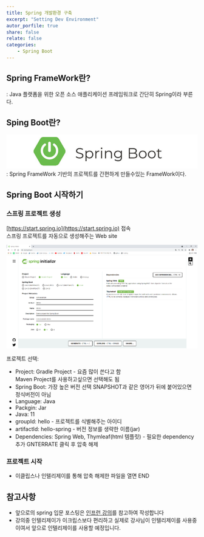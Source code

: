 ```yaml
---
title: Spring 개발환경 구축
excerpt: "Setting Dev Environment"
autor_porfile: true
share: false
relate: false
categories:
    - Spring Boot
---
```

## Spring FrameWork란?
: Java 플랫폼을 위한 오픈 소스 애플리케이션 프레임워크로 간단히 Spring이라 부른다.


## Sping Boot란?
<div><img src = "../../assets/images/springLogo.png"/></div>
: Spring FrameWork 기반의 프로젝트를 간편하게 만들수있는 FrameWork이다.

## Spring Boot 시작하기
### 스프링 프로젝트 생성
[https://start.spring.io](https://start.spring.io) 접속  
스프링 프로젝트를 자동으로 생성해주는 Web site  

<div><img src = "../../assets/images/startSpringBoot.png"/></div>

프로젝트 선택:  
- Project: Gradle Project - 요즘 많이 쓴다고 함   
 Maven Project를 사용하고싶으면 선택해도 됨  
- Spring Boot: 가장 높은 버전 선택
 SNAPSHOT과 같은 영어가 뒤에 붙어있으면 정식버전이 아님  
- Language: Java  
- Packgin: Jar  
- Java: 11  
- groupId: hello - 프로젝트를 식별해주는 아이디  
- artifactId: hello-spring - 버전 정보를 생략한 이름(jar)  
- Dependencies: Spring Web, Thymleaf(html 템플릿) - 필요한 dependency 추가 GNTERRATE 클릭 후 압축 해제 

### 프로젝트 시작
- 이클립스나 인텔리제이를 통해 압축 해제한 파일을 열면 END  

## 참고사항
* 앞으로의 spring 입문 포스팅은 [인프런 강의](https://www.inflearn.com/roadmaps/373)를 참고하여 작성합니다 
* 강의중 인텔리제이가 이크립스보다 편리하고 실제로 강사님이 인텔리제이를 사용중이여서 앞으로 인텔리제이를 사용할 예정입니다. 


